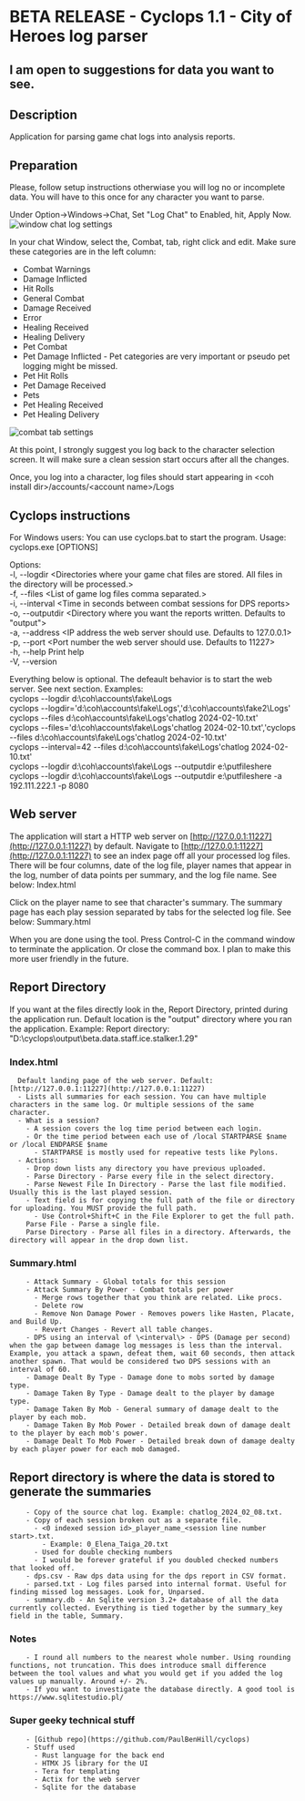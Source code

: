 # BETA RELEASE - Cyclops 1.1 - City of Heroes log parser
## I am open to suggestions for data you want to see. 


## Description
Application for parsing game chat logs into analysis reports.

## Preparation
Please, follow setup instructions otherwiase you will log no or incomplete data. You will have to this once for any character you want to parse.

Under Option->Windows->Chat, Set "Log Chat" to Enabled, hit, Apply Now.
![window chat log settings](chat_log_settings.png)

In your chat Window, select the, Combat, tab, right click and edit.
Make sure these categories are in the left column:
- Combat Warnings
- Damage Inflicted
- Hit Rolls
- General Combat
- Damage Received
- Error
- Healing Received
- Healing Delivery
- Pet Combat
- Pet Damage Inflicted - Pet categories are very important or pseudo pet logging might be missed.
- Pet Hit Rolls
- Pet Damage Received
- Pets
- Pet Healing Received
- Pet Healing Delivery

![combat tab settings](combat_chat_settings.png)

At this point, I strongly suggest you log back to the character selection screen. It will make sure a clean session start occurs after all the changes.

Once, you log into a character, log files should start appearing in \<coh install dir\>/accounts/\<account name\>/Logs

## Cyclops instructions

For Windows users: You can use cyclops.bat to start the program.
Usage: cyclops.exe [OPTIONS]

  Options:  
  -l, --logdir \<Directories where your game chat files are stored. All files in the directory will be processed.\>  
  -f, --files \<List of game log files comma separated.\>  
  -i, --interval \<Time in seconds between combat sessions for DPS reports\>  
  -o, --outputdir \<Directory where you want the reports written. Defaults to "output"\>  
  -a, --address \<IP address the web server should use. Defaults to 127.0.0.1\>  
  -p, --port \<Port number the web server should use. Defaults to 11227\>  
  -h, --help Print help  
  -V, --version   

  Everything below is optional. The defeault behavior is to start the web server. See next section.
    Examples:  
      cyclops --logdir d:\coh\accounts\fake\Logs  
      cyclops --logdir='d:\coh\accounts\fake\Logs','d:\coh\accounts\fake2\Logs'
      cyclops --files d:\coh\accounts\fake\Logs\'chatlog 2024-02-10.txt'  
      cyclops --files='d:\coh\accounts\fake\Logs\'chatlog 2024-02-10.txt','cyclops --files d:\coh\accounts\fake\Logs\'chatlog 2024-02-10.txt'  
      cyclops --interval=42 --files d:\coh\accounts\fake\Logs\'chatlog 2024-02-10.txt'  
      cyclops --logdir d:\coh\accounts\fake\Logs --outputdir e:\putfileshere  
      cyclops --logdir d:\coh\accounts\fake\Logs --outputdir e:\putfileshere -a 192.111.222.1 -p 8080


## Web server

  The application will start a HTTP web server on [http://127.0.0.1:11227](http://127.0.0.1:11227) by default. Navigate to [http://127.0.0.1:11227](http://127.0.0.1:11227) to see an index page off all your processed log files. There will be four columns, date of the log file, player names that appear in the log, number of data points per summary, and the log file name. See below: Index.html

  Click on the player name to see that character's summary. The summary page has each play session separated by tabs for the selected log file. See below: Summary.html

  When you are done using the tool. Press Control-C in the command window to terminate the application. Or close the command box. I plan to make this more user friendly in the future.

## Report Directory

  If you want at the files directly look in the, Report Directory, printed during the application run. Default location is the "output" directory where you ran the application. Example: Report directory: "D:\\cyclops\\output\\beta.data.staff.ice.stalker.1.29"  

    
### Index.html
      Default landing page of the web server. Default: [http://127.0.0.1:11227](http://127.0.0.1:11227)
      - Lists all summaries for each session. You can have multiple characters in the same log. Or multiple sessions of the same character.  
      - What is a session?
        - A session covers the log time period between each login.
        - Or the time period between each use of /local STARTPARSE $name or /local ENDPARSE $name
          - STARTPARSE is mostly used for repeative tests like Pylons.
      - Actions:
        - Drop down lists any directory you have previous uploaded.
        - Parse Directory - Parse every file in the select directory.
        - Parse Newest File In Directory - Parse the last file modified. Usually this is the last played session.
        - Text field is for copying the full path of the file or directory for uploading. You MUST provide the full path.
          - Use Control+Shift+C in the File Explorer to get the full path.
        Parse File - Parse a single file.
        Parse Directory - Parse all files in a directory. Afterwards, the directory will appear in the drop down list.
        
### Summary.html  
        - Attack Summary - Global totals for this session
        - Attack Summary By Power - Combat totals per power
          - Merge rows together that you think are related. Like procs.
          - Delete row
          - Remove Non Damage Power - Removes powers like Hasten, Placate, and Build Up.
          - Revert Changes - Revert all table changes.
        - DPS using an interval of \<interval\> - DPS (Damage per second) when the gap between damage log messages is less than the interval. Example, you attack a spawn, defeat them, wait 60 seconds, then attack another spawn. That would be considered two DPS sessions with an interval of 60.
        - Damage Dealt By Type - Damage done to mobs sorted by damage type.
        - Damage Taken By Type - Damage dealt to the player by damage type.
        - Damage Taken By Mob - General summary of damage dealt to the player by each mob.
        - Damage Taken By Mob Power - Detailed break down of damage dealt to the player by each mob's power.
        - Damage Dealt To Mob Power - Detailed break down of damage dealty by each player power for each mob damaged.

## Report directory is where the data is stored to generate the summaries
        - Copy of the source chat log. Example: chatlog_2024_02_08.txt.
        - Copy of each session broken out as a separate file.
          - <0 indexed session id>_player_name_<session line number start>.txt.
            - Example: 0_Elena_Taiga_20.txt
          - Used for double checking numbers
          - I would be forever grateful if you doubled checked numbers that looked off.
        - dps.csv - Raw dps data using for the dps report in CSV format.  
        - parsed.txt - Log files parsed into internal format. Useful for finding missed log messages. Look for, Unparsed.
        - summary.db - An Sqlite version 3.2+ database of all the data currently collected. Everything is tied together by the summary_key field in the table, Summary.


### Notes
        - I round all numbers to the nearest whole number. Using rounding functions, not truncation. This does introduce small difference between the tool values and what you would get if you added the log values up manually. Around +/- 2%.
        - If you want to investigate the database directly. A good tool is https://www.sqlitestudio.pl/

### Super geeky technical stuff
        - [Github repo](https://github.com/PaulBenHill/cyclops)
        - Stuff used
          - Rust language for the back end
          - HTMX JS library for the UI
          - Tera for templating
          - Actix for the web server
          - Sqlite for the database







